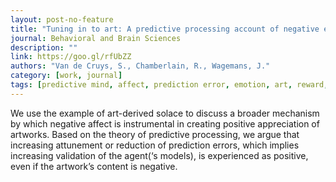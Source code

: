 ```yaml
---
layout: post-no-feature
title: "Tuning in to art: A predictive processing account of negative emotion in art (commentary)"
journal: Behavioral and Brain Sciences
description: ""
link: https://goo.gl/rfUbZZ
authors: "Van de Cruys, S., Chamberlain, R., Wagemans, J."
category: [work, journal]
tags: [predictive mind, affect, prediction error, emotion, art, reward, uncertainty]
---
```


We use the example of art-derived solace to discuss a broader mechanism by which negative affect is instrumental in creating positive appreciation of artworks. Based on the theory of predictive processing, we argue that increasing attunement or reduction of prediction errors, which implies increasing validation of the agent(‘s models), is experienced as positive, even if the artwork’s content is negative.
